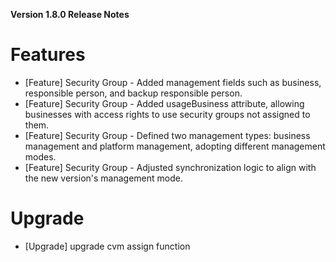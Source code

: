 **Version 1.8.0 Release Notes**


# Features

- [Feature] Security Group - Added management fields such as business, responsible person, and backup responsible person.
- [Feature] Security Group - Added usageBusiness attribute, allowing businesses with access rights to use security groups not assigned to them.
- [Feature] Security Group - Defined two management types: business management and platform management, adopting different management modes.
- [Feature] Security Group - Adjusted synchronization logic to align with the new version's management mode.

# Upgrade

- [Upgrade] upgrade cvm assign function